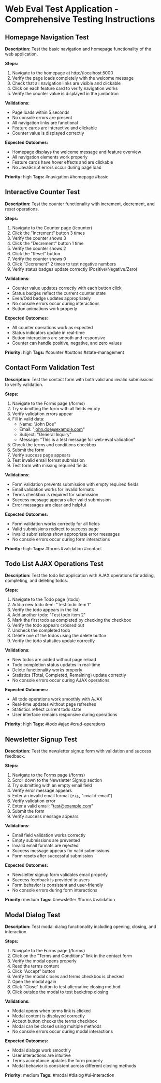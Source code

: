 # Web Eval Test Application - Comprehensive Testing Instructions

## Homepage Navigation Test

**Description:**
Test the basic navigation and homepage functionality of the web application.

**Steps:**
1. Navigate to the homepage at http://localhost:5000
2. Verify the page loads completely with the welcome message
3. Check that all navigation links are visible and clickable
4. Click on each feature card to verify navigation works
5. Verify the counter value is displayed in the jumbotron

**Validations:**
- Page loads within 5 seconds
- No console errors are present
- All navigation links are functional
- Feature cards are interactive and clickable
- Counter value is displayed correctly

**Expected Outcomes:**
- Homepage displays the welcome message and feature overview
- All navigation elements work properly
- Feature cards have hover effects and are clickable
- No JavaScript errors occur during page load

**Priority:** high
**Tags:** #navigation #homepage #basic

## Interactive Counter Test

**Description:**
Test the counter functionality with increment, decrement, and reset operations.

**Steps:**
1. Navigate to the Counter page (/counter)
2. Click the "Increment" button 3 times
3. Verify the counter shows 3
4. Click the "Decrement" button 1 time
5. Verify the counter shows 2
6. Click the "Reset" button
7. Verify the counter shows 0
8. Click "Decrement" 2 times to test negative numbers
9. Verify status badges update correctly (Positive/Negative/Zero)

**Validations:**
- Counter value updates correctly with each button click
- Status badges reflect the current counter state
- Even/Odd badge updates appropriately
- No console errors occur during interactions
- Button animations work properly

**Expected Outcomes:**
- All counter operations work as expected
- Status indicators update in real-time
- Button interactions are smooth and responsive
- Counter can handle positive, negative, and zero values

**Priority:** high
**Tags:** #counter #buttons #state-management

## Contact Form Validation Test

**Description:**
Test the contact form with both valid and invalid submissions to verify validation.

**Steps:**
1. Navigate to the Forms page (/forms)
2. Try submitting the form with all fields empty
3. Verify validation errors appear
4. Fill in valid data:
   - Name: "John Doe"
   - Email: "john.doe@example.com"
   - Subject: "General Inquiry"
   - Message: "This is a test message for web-eval validation"
5. Check the terms and conditions checkbox
6. Submit the form
7. Verify success page appears
8. Test invalid email format submission
9. Test form with missing required fields

**Validations:**
- Form validation prevents submission with empty required fields
- Email validation works for invalid formats
- Terms checkbox is required for submission
- Success message appears after valid submission
- Error messages are clear and helpful

**Expected Outcomes:**
- Form validation works correctly for all fields
- Valid submissions redirect to success page
- Invalid submissions show appropriate error messages
- No console errors occur during form interactions

**Priority:** high
**Tags:** #forms #validation #contact

## Todo List AJAX Operations Test

**Description:**
Test the todo list application with AJAX operations for adding, completing, and deleting todos.

**Steps:**
1. Navigate to the Todo page (/todo)
2. Add a new todo item: "Test todo item 1"
3. Verify the todo appears in the list
4. Add another todo: "Test todo item 2"
5. Mark the first todo as completed by checking the checkbox
6. Verify the todo appears crossed out
7. Uncheck the completed todo
8. Delete one of the todos using the delete button
9. Verify the todo statistics update correctly

**Validations:**
- New todos are added without page reload
- Todo completion status updates in real-time
- Delete functionality works properly
- Statistics (Total, Completed, Remaining) update correctly
- No console errors occur during AJAX operations

**Expected Outcomes:**
- All todo operations work smoothly with AJAX
- Real-time updates without page refreshes
- Statistics reflect current todo state
- User interface remains responsive during operations

**Priority:** high
**Tags:** #todo #ajax #crud-operations

## Newsletter Signup Test

**Description:**
Test the newsletter signup form with validation and success feedback.

**Steps:**
1. Navigate to the Forms page (/forms)
2. Scroll down to the Newsletter Signup section
3. Try submitting with an empty email field
4. Verify error message appears
5. Enter an invalid email format (e.g., "invalid-email")
6. Verify validation error
7. Enter a valid email: "test@example.com"
8. Submit the form
9. Verify success message appears

**Validations:**
- Email field validation works correctly
- Empty submissions are prevented
- Invalid email formats are rejected
- Success message appears for valid submissions
- Form resets after successful submission

**Expected Outcomes:**
- Newsletter signup form validates email properly
- Success feedback is provided to users
- Form behavior is consistent and user-friendly
- No console errors during form interactions

**Priority:** medium
**Tags:** #newsletter #forms #validation

## Modal Dialog Test

**Description:**
Test modal dialog functionality including opening, closing, and interaction.

**Steps:**
1. Navigate to the Forms page (/forms)
2. Click on the "Terms and Conditions" link in the contact form
3. Verify the modal opens properly
4. Read the terms content
5. Click "Accept" button
6. Verify the modal closes and terms checkbox is checked
7. Open the modal again
8. Click "Close" button to test alternative closing method
9. Click outside the modal to test backdrop closing

**Validations:**
- Modal opens when terms link is clicked
- Modal content is displayed correctly
- Accept button checks the terms checkbox
- Modal can be closed using multiple methods
- No console errors occur during modal interactions

**Expected Outcomes:**
- Modal dialogs work smoothly
- User interactions are intuitive
- Terms acceptance updates the form properly
- Modal behavior is consistent across different closing methods

**Priority:** medium
**Tags:** #modal #dialog #ui-interaction
